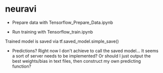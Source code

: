 # neuravi

- Prepare data with Tensorflow_Prepare_Data.ipynb

- Run training with Tensorflow_train.ipynb

Trained model is saved via tf.saved_model.simple_save()

- Predictions? Right now I don't achieve to call the saved model... It seems a sort of server needs to be implemented? Or should I just output the best weights/bias in text files, then construct my own predicting function?

